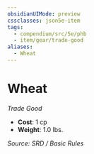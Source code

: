 ```yaml
---
obsidianUIMode: preview
cssclasses: json5e-item
tags:
  - compendium/src/5e/phb
  - item/gear/trade-good
aliases:
  - Wheat
---
```

# Wheat
*Trade Good*  

- **Cost**: 1 cp
- **Weight**: 1.0 lbs.

*Source: SRD / Basic Rules*
